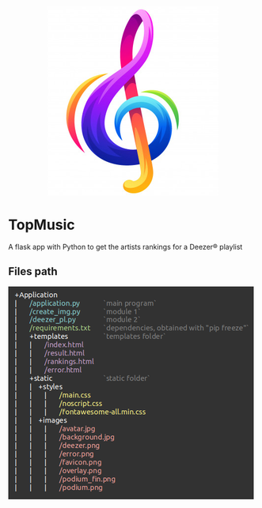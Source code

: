 <div align="center">
  <img src="https://github.com/Sithamfr/TopMusic/blob/master/Application/static/images/favicon.png"/>
</div>

# TopMusic
A flask app with Python to get the artists rankings for a Deezer® playlist

## Files path

![alt text](https://github.com/Sithamfr/TopMusic/blob/master/app_structure.png)
